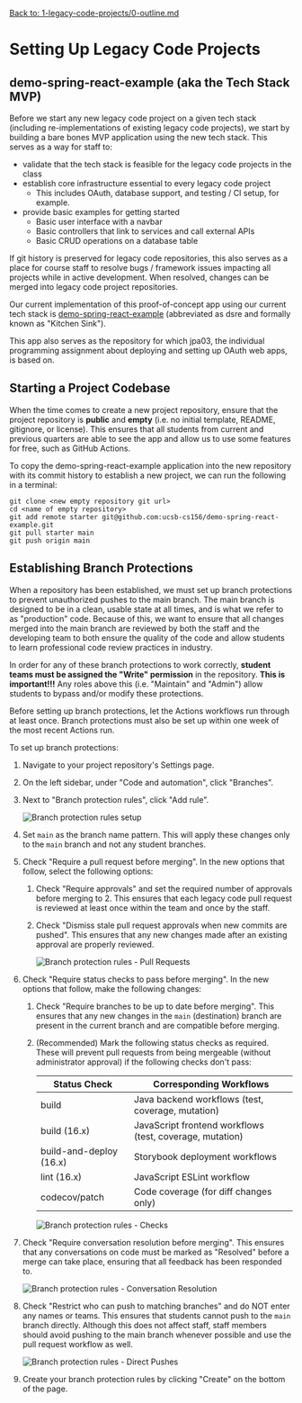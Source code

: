 [Back to: 1-legacy-code-projects/0-outline.md](0-outline.md)

# Setting Up Legacy Code Projects

## demo-spring-react-example (aka the Tech Stack MVP)

Before we start any new legacy code project on a given tech stack (including re-implementations of existing legacy code projects), we start by building a bare bones MVP application using the new tech stack. This serves as a way for staff to:

* validate that the tech stack is feasible for the legacy code projects in the class
* establish core infrastructure essential to every legacy code project
  * This includes OAuth, database support, and testing / CI setup, for example.
* provide basic examples for getting started
  * Basic user interface with a navbar
  * Basic controllers that link to services and call external APIs
  * Basic CRUD operations on a database table

If git history is preserved for legacy code repositories, this also serves as a place for course staff to resolve bugs / framework issues impacting all projects while in active development. When resolved, changes can be merged into legacy code project repositories.

Our current implementation of this proof-of-concept app using our current tech stack is [demo-spring-react-example](https://github.com/ucsb-cs156/demo-spring-react-example) (abbreviated as dsre and formally known as "Kitchen Sink"). 

This app also serves as the repository for which jpa03, the individual programming assignment about deploying and setting up OAuth web apps, is based on.

## Starting a Project Codebase

When the time comes to create a new project repository, ensure that the project repository is **public** and **empty** (i.e. no initial template, README, gitignore, or license). This ensures that all students from current and previous quarters are able to see the app and allow us to use some features for free, such as GitHub Actions.

To copy the demo-spring-react-example application into the new repository with its commit history to establish a new project, we can run the following in a terminal:

```
git clone <new empty repository git url>
cd <name of empty repository>
git add remote starter git@github.com:ucsb-cs156/demo-spring-react-example.git
git pull starter main
git push origin main
```

## Establishing Branch Protections

When a repository has been established, we must set up branch protections to prevent unauthorized pushes to the main branch. The main branch is designed to be in a clean, usable state at all times, and is what we refer to as  "production" code. Because of this, we want to ensure that all changes merged into the main branch are reviewed by both the staff and the developing team to both ensure the quality of the code and allow students to learn professional code review practices in industry.

In order for any of these branch protections to work correctly, **student teams must be assigned the "Write" permission** in the repository. **This is important!!!** Any roles above this (i.e. "Maintain" and "Admin") allow students to bypass and/or modify these protections.

Before setting up branch protections, let the Actions workflows run through at least once. Branch protections must also be set up within one week of the most recent Actions run.

To set up branch protections:

1. Navigate to your project repository's Settings page.
2. On the left sidebar, under "Code and automation", click "Branches".
3. Next to "Branch protection rules", click "Add rule".

    ![Branch protection rules setup](../images/services/github/github-branch-protection-rules-add.PNG)

4. Set `main` as the branch name pattern. This will apply these changes only to the `main` branch and not any student branches.
5. Check "Require a pull request before merging". In the new options that follow, select the following options:
   1. Check "Require approvals" and set the required number of approvals before merging to 2. This ensures that each legacy code pull request is reviewed at least once within the team and once by the staff.
   2. Check "Dismiss stale pull request approvals when new commits are pushed". This ensures that any new changes made after an existing approval are properly reviewed.

        ![Branch protection rules - Pull Requests](../images/services/github/github-branch-protection-pull-request.PNG)

6. Check "Require status checks to pass before merging". In the new options that follow, make the following changes:
   1. Check "Require branches to be up to date before merging". This ensures that any new changes in the `main` (destination) branch are present in the current branch and are compatible before merging.
   2. (Recommended) Mark the following status checks as required. These will prevent pull requests from being mergeable (without administrator approval) if the following checks don't pass:

        | Status Check | Corresponding Workflows |
        |--------------|-------------------------|
        | build | Java backend workflows (test, coverage, mutation) |
        | build (16.x) | JavaScript frontend workflows (test, coverage, mutation) |
        | build-and-deploy (16.x) | Storybook deployment workflows |
        | lint (16.x) | JavaScript ESLint workflow |
        | codecov/patch | Code coverage (for diff changes only) |

        ![Branch protection rules - Checks](../images/services/github/github-branch-protection-checks.PNG)

7. Check "Require conversation resolution before merging". This ensures that any conversations on code must be marked as "Resolved" before a merge can take place, ensuring that all feedback has been responded to.

    ![Branch protection rules - Conversation Resolution](../images/services/github/github-branch-protection-conversation-resolution.PNG)

8. Check "Restrict who can push to matching branches" and do NOT enter any names or teams. This ensures that students cannot push to the `main` branch directly. Although this does not affect staff, staff members should avoid pushing to the main branch whenever possible and use the pull request workflow as well.

    ![Branch protection rules - Direct Pushes](../images/services/github/github-branch-protection-pushes.PNG)

9. Create your branch protection rules by clicking "Create" on the bottom of the page.
